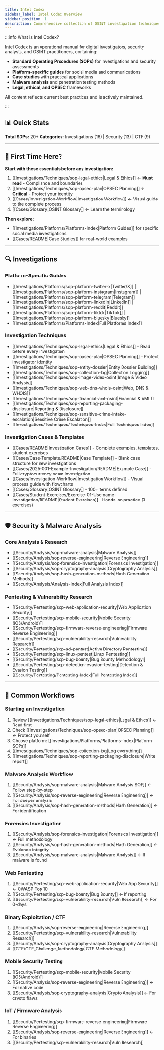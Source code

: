 ```yaml
---
title: Intel Codex
sidebar_label: Intel Codex Overview
sidebar_position: 1
description: Comprehensive collection of OSINT investigation techniques, security procedures, and real-world case studies from the field.
---
```


:::info What is Intel Codex?

Intel Codex is an operational manual for digital investigators, security analysts, and OSINT practitioners, containing:

- **Standard Operating Procedures (SOPs)** for investigations and security assessments
- **Platform-specific guides** for social media and communications
- **Case studies** with practical applications
- **Malware analysis** and penetration testing methods
- **Legal, ethical, and OPSEC** frameworks

All content reflects current best practices and is actively maintained.

:::

## 📊 Quick Stats

**Total SOPs:** 20+
**Categories:** Investigations (16) | Security (13) | CTF (9)

---

## 🎯 First Time Here?

**Start with these essentials before any investigation:**
1. [[Investigations/Techniques/sop-legal-ethics|Legal & Ethics]] ← **Must read** - Compliance and boundaries
2. [[Investigations/Techniques/sop-opsec-plan|OPSEC Planning]] ← **Critical** - Protect your identity
3. [[Cases/Investigation-Workflow|Investigation Workflow]] ← Visual guide to the complete process
4. [[Cases/Glossary|OSINT Glossary]] ← Learn the terminology

**Then explore:**
- [[Investigations/Platforms/Platforms-Index|Platform Guides]] for specific social media investigations
- [[Cases/README|Case Studies]] for real-world examples

---

## 🔍 Investigations

### Platform-Specific Guides
- [[Investigations/Platforms/sop-platform-twitter-x|Twitter/X]] | [[Investigations/Platforms/sop-platform-instagram|Instagram]] | [[Investigations/Platforms/sop-platform-telegram|Telegram]]
- [[Investigations/Platforms/sop-platform-linkedin|LinkedIn]] | [[Investigations/Platforms/sop-platform-reddit|Reddit]]
- [[Investigations/Platforms/sop-platform-tiktok|TikTok]] | [[Investigations/Platforms/sop-platform-bluesky|Bluesky]]
- [[Investigations/Platforms/Platforms-Index|Full Platforms Index]]

### Investigation Techniques
- [[Investigations/Techniques/sop-legal-ethics|Legal & Ethics]] - Read before every investigation
- [[Investigations/Techniques/sop-opsec-plan|OPSEC Planning]] - Protect investigator identity
- [[Investigations/Techniques/sop-entity-dossier|Entity Dossier Building]]
- [[Investigations/Techniques/sop-collection-log|Collection Logging]]
- [[Investigations/Techniques/sop-image-video-osint|Image & Video Analysis]]
- [[Investigations/Techniques/sop-web-dns-whois-osint|Web, DNS & WHOIS]]
- [[Investigations/Techniques/sop-financial-aml-osint|Financial & AML]]
- [[Investigations/Techniques/sop-reporting-packaging-disclosure|Reporting & Disclosure]]
- [[Investigations/Techniques/sop-sensitive-crime-intake-escalation|Sensitive Crime Escalation]]
- [[Investigations/Techniques/Techniques-Index|Full Techniques Index]]

### Investigation Cases & Templates
- [[Cases/README|Investigation Cases]] - Complete examples, templates, student exercises
- [[Cases/Case-Template/README|Case Template]] - Blank case structure for new investigations
- [[Cases/2025-001-Example-Investigation/README|Example Case]] - Full cryptocurrency scam investigation
- [[Cases/Investigation-Workflow|Investigation Workflow]] - Visual process guide with flowcharts
- [[Cases/Glossary|OSINT Glossary]] - 100+ terms defined
- [[Cases/Student-Exercises/Exercise-01-Username-Investigation/README|Student Exercises]] - Hands-on practice (3 exercises)

---

## 🛡️ Security & Malware Analysis

### Core Analysis & Research
- [[Security/Analysis/sop-malware-analysis|Malware Analysis]]
- [[Security/Analysis/sop-reverse-engineering|Reverse Engineering]]
- [[Security/Analysis/sop-forensics-investigation|Forensics Investigation]]
- [[Security/Analysis/sop-cryptography-analysis|Cryptography Analysis]]
- [[Security/Analysis/sop-hash-generation-methods|Hash Generation Methods]]
- [[Security/Analysis/Analysis-Index|Full Analysis Index]]

### Pentesting & Vulnerability Research
- [[Security/Pentesting/sop-web-application-security|Web Application Security]]
- [[Security/Pentesting/sop-mobile-security|Mobile Security (iOS/Android)]]
- [[Security/Pentesting/sop-firmware-reverse-engineering|Firmware Reverse Engineering]]
- [[Security/Pentesting/sop-vulnerability-research|Vulnerability Research]]
- [[Security/Pentesting/sop-ad-pentest|Active Directory Pentesting]]
- [[Security/Pentesting/sop-linux-pentest|Linux Pentesting]]
- [[Security/Pentesting/sop-bug-bounty|Bug Bounty Methodology]]
- [[Security/Pentesting/sop-detection-evasion-testing|Detection & Evasion Testing]]
- [[Security/Pentesting/Pentesting-Index|Full Pentesting Index]]

---

## 🎯 Common Workflows

### Starting an Investigation
1. Review [[Investigations/Techniques/sop-legal-ethics|Legal & Ethics]] ← Read first
2. Check [[Investigations/Techniques/sop-opsec-plan|OPSEC Planning]] ← Protect yourself
3. Choose platform: [[Investigations/Platforms/Platforms-Index|Platform SOPs]]
4. [[Investigations/Techniques/sop-collection-log|Log everything]]
5. [[Investigations/Techniques/sop-reporting-packaging-disclosure|Write report]]

### Malware Analysis Workflow
1. [[Security/Analysis/sop-malware-analysis|Malware Analysis SOP]] ← Follow step-by-step
2. [[Security/Analysis/sop-reverse-engineering|Reverse Engineering]] ← For deeper analysis
3. [[Security/Analysis/sop-hash-generation-methods|Hash Generation]] ← For identification

### Forensics Investigation
1. [[Security/Analysis/sop-forensics-investigation|Forensics Investigation]] ← Full methodology
2. [[Security/Analysis/sop-hash-generation-methods|Hash Generation]] ← Evidence integrity
3. [[Security/Analysis/sop-malware-analysis|Malware Analysis]] ← If malware is found

### Web Pentesting
1. [[Security/Pentesting/sop-web-application-security|Web App Security]] ← OWASP Top 10
2. [[Security/Pentesting/sop-bug-bounty|Bug Bounty]] ← If reporting
3. [[Security/Pentesting/sop-vulnerability-research|Vuln Research]] ← For 0-days

### Binary Exploitation / CTF
1. [[Security/Analysis/sop-reverse-engineering|Reverse Engineering]]
2. [[Security/Pentesting/sop-vulnerability-research|Vulnerability Research]]
3. [[Security/Analysis/sop-cryptography-analysis|Cryptography Analysis]]
4. [[CTF/CTF_Challenge_Methodology|CTF Methodology]]

### Mobile Security Testing
1. [[Security/Pentesting/sop-mobile-security|Mobile Security (iOS/Android)]]
2. [[Security/Analysis/sop-reverse-engineering|Reverse Engineering]] ← For native code
3. [[Security/Analysis/sop-cryptography-analysis|Crypto Analysis]] ← For crypto flaws

### IoT / Firmware Analysis
1. [[Security/Pentesting/sop-firmware-reverse-engineering|Firmware Reverse Engineering]]
2. [[Security/Analysis/sop-reverse-engineering|Reverse Engineering]] ← For binaries
3. [[Security/Pentesting/sop-vulnerability-research|Vuln Research]]
